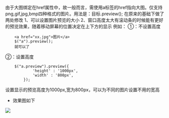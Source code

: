 由于大图绑定在href属性中，故一般而言，需使用a标签的href指向大图。仅支持png,gif,jpg,bmp四种格式的图片。用法是：目标.preview();
在原来的基础下做了两处修改
1、可以设置图片预览的大小
2、窗口高度太大有滚动条的时候能有更好的预览效果，随着移动屏幕的位置决定在上下方的显示
例如：
①：不设置高度
        
        <a href="xx.jpg">图片</a>
		$("a").preview();
        就可以了
②：设置高度
        
        $("a.preview").preview({
                'height' : '1000px',
                'width' : '800px',
            });	 
设置显示的预览高度为1000px,宽为800px，可以为不同的图片设置不用的宽高

- 效果图如下

![](http://a.hiphotos.baidu.com/image/pic/item/21a4462309f79052a066891d06f3d7ca7bcbd59c.jpg)